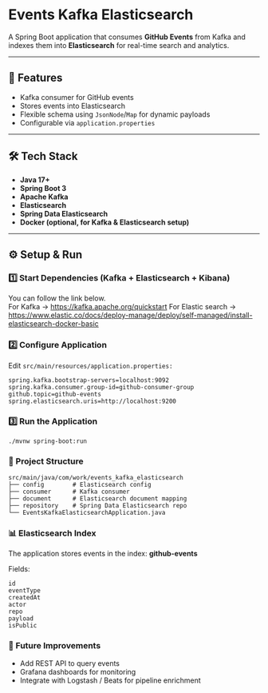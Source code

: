 # Events Kafka Elasticsearch

A Spring Boot application that consumes **GitHub Events** from Kafka and indexes them into **Elasticsearch** for real-time search and analytics.

---

## 🚀 Features
- Kafka consumer for GitHub events
- Stores events into Elasticsearch
- Flexible schema using `JsonNode`/`Map` for dynamic payloads
- Configurable via `application.properties`

---

## 🛠 Tech Stack
- **Java 17+**
- **Spring Boot 3**
- **Apache Kafka**
- **Elasticsearch**
- **Spring Data Elasticsearch**
- **Docker (optional, for Kafka & Elasticsearch setup)**

---

## ⚙️ Setup & Run

### 1️⃣ Start Dependencies (Kafka + Elasticsearch + Kibana)
You can follow the link below. </br>
For Kafka -> https://kafka.apache.org/quickstart
For Elastic search -> https://www.elastic.co/docs/deploy-manage/deploy/self-managed/install-elasticsearch-docker-basic

### 2️⃣ Configure Application
Edit `src/main/resources/application.properties:`

```
spring.kafka.bootstrap-servers=localhost:9092
spring.kafka.consumer.group-id=github-consumer-group 
github.topic=github-events
spring.elasticsearch.uris=http://localhost:9200 
```

### 3️⃣ Run the Application
`./mvnw spring-boot:run`

### 📂 Project Structure
```
src/main/java/com/work/events_kafka_elasticsearch
├── config        # Elasticsearch config
├── consumer      # Kafka consumer
├── document      # Elasticsearch document mapping
├── repository    # Spring Data Elasticsearch repo
└── EventsKafkaElasticsearchApplication.java
```
### 📊 Elasticsearch Index

The application stores events in the index: **github-events**

Fields:
``` 
id
eventType
createdAt
actor
repo
payload
isPublic
```
### 🔮 Future Improvements
- Add REST API to query events
-  Grafana dashboards for monitoring
- Integrate with Logstash / Beats for pipeline enrichment